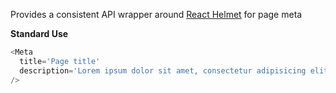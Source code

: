 Provides a consistent API wrapper around [React Helmet](https://github.com/nfl/react-helmet) for page meta

**Standard Use**

```javascript static
<Meta
  title='Page title'
  description='Lorem ipsum dolor sit amet, consectetur adipisicing elit.'
/>
```

